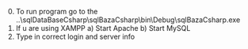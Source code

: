 0. To run program go to the ..\sqlDataBaseCsharp\sqlBazaCsharp\bin\Debug\sqlBazaCsharp.exe
1. If u are using XAMPP
 a) Start Apache
 b) Start MySQL
2. Type in correct login and server info

